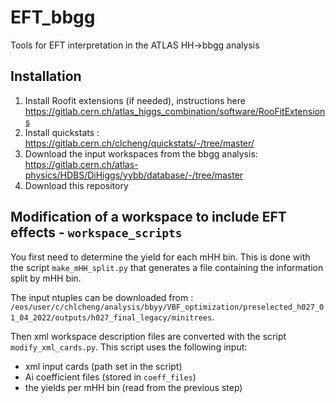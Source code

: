 # EFT_bbgg
Tools for EFT interpretation in the ATLAS HH->bbgg analysis

## Installation
1. Install Roofit extensions (if needed), instructions here https://gitlab.cern.ch/atlas_higgs_combination/software/RooFitExtensions
2. Install quickstats : https://gitlab.cern.ch/clcheng/quickstats/-/tree/master/
3. Download the input workspaces from the bbgg analysis: https://gitlab.cern.ch/atlas-physics/HDBS/DiHiggs/yybb/database/-/tree/master
4. Download this repository

## Modification of a workspace to include EFT effects - ``workspace_scripts``

You first need to determine the yield for each mHH bin. This is done with the script ``make_mHH_split.py`` that generates a file containing the information split by mHH bin.

The input ntuples can be downloaded from : ``/eos/user/c/chlcheng/analysis/bbyy/VBF_optimization/preselected_h027_01_04_2022/outputs/h027_final_legacy/minitrees``.

Then xml workspace description files are converted with the script ``modify_xml_cards.py``. This script uses the following input:

- xml input cards (path set in the script)
- Ai coefficient files (stored in ``coeff_files``)
- the yields per mHH bin (read from the previous step)